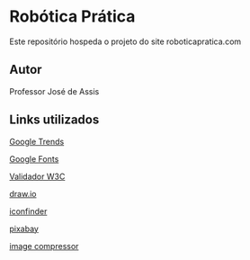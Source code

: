 # Robótica Prática
Este repositório hospeda o projeto do site roboticapratica.com
## Autor
Professor José de Assis
## Links utilizados
[Google Trends](https://trends.google.com.br/trends/)

[Google Fonts](https://fonts.google.com/)

[Validador W3C](https://validator.w3.org/)

[draw.io](https://app.diagrams.net/)

[iconfinder](https://www.iconfinder.com/)

[pixabay](https://pixabay.com/pt/)

[image compressor](https://imagecompressor.com/)
